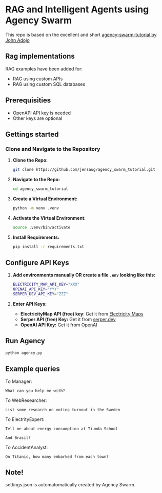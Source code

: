 
# RAG and Intelligent Agents using Agency Swarm

This repo is based on the excellent and short [agency-swarm-tutorial by John Adojo](https://github.com/john-adeojo/agency_swarm_tutorial.git)

## Rag implementations

RAG examples have been added for:
* RAG using custom APIs
* RAG using custom SQL databases

## Prerequisities
* OpenAPI API key is needed
* Other keys are optional

## Gettings started

### Clone and Navigate to the Repository

1. **Clone the Repo:**
   ```bash
   git clone https://github.com/jensaug/agency_swarm_tutorial.git
   ```

2. **Navigate to the Repo:**
   ```bash
   cd agency_swarm_tutorial
   ```

3. **Create a Virtual Environment:**
   ```bash
   python -m venv .venv
   ```
   
4. **Activate the Virtual Environment:**
   ```bash
   source .venv/bin/activate
   ```

5. **Install Requirements:**
   ```bash
   pip install -r requirements.txt
   ```

## Configure API Keys

1. **Add environments manually OR create a file  `.env` looking like this:**
   ```bash
   ELECTRICITY_MAP_API_KEY="XXX"
   OPENAI_API_KEY="YYY"
   SERPER_DEV_API_KEY="ZZZ"
   ```

2. **Enter API Keys:**
   - **ElectricityMap API (free) key**: Get it from [Electricity Maps](https://www.electricitymaps.com/free-tier-api)
   - **Serper API (free) Key:** Get it from [serper.dev](https://serper.dev/)
   - **OpenAI API Key:** Get it from [OpenAI](https://openai.com/)

## Run Agency
```bash
python agency.py
```

## Example queries

To Manager:
```
What can you help me with?
```
To WebResearcher:
```
List some research on voting turnout in the Sweden
```
To ElectrityExpert:
```
Tell me about energy consumption at Tiunda School
```
```
And Brasil?
```
To AccidentAnalyst:
```
On Titanic, how many embarked from each town?
```

## Note!
settings.json is automatomatically created by Agency Swarm.
